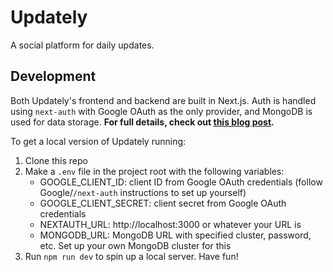 # Updately

A social platform for daily updates.

## Development

Both Updately's frontend and backend are built in Next.js. Auth is handled using `next-auth` with Google OAuth as the only provider, and MongoDB is used for data storage. **For full details, check out [this blog post](https://www.samsonzhang.com/2020/12/05/i-built-and-launched-a-social-platform-app-in-three-days-heres-how-i-did-it-and-what-i-learned.html).**

To get a local version of Updately running:
1. Clone this repo
2. Make a `.env` file in the project root with the following variables:
    - GOOGLE_CLIENT_ID: client ID from Google OAuth credentials (follow Google/`/next-auth` instructions to set up yourself)
    - GOOGLE_CLIENT_SECRET: client secret from Google OAuth credentials
    - NEXTAUTH_URL: http://localhost:3000 or whatever your URL is
    - MONGODB_URL: MongoDB URL with specified cluster, password, etc. Set up your own MongoDB cluster for this
3. Run `npm run dev` to spin up a local server. Have fun!
